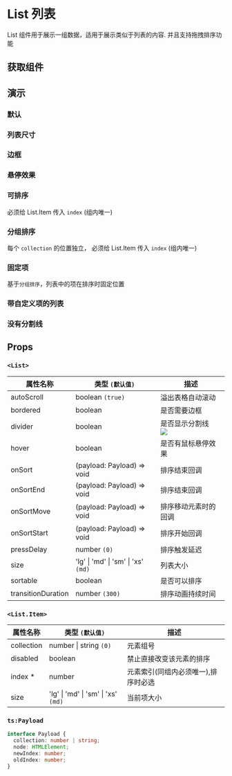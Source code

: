# List 列表

List 组件用于展示一组数据，适用于展示类似于列表的内容. 并且支持拖拽排序功能

## 获取组件

<!--{include:<import-guide>}-->

## 演示

### 默认

<!--{include:`default.md`}-->

### 列表尺寸

<!--{include:`size.md`}-->

### 边框

<!--{include:`bordered.md`}-->

### 悬停效果

<!--{include:`hover.md`}-->

### 可排序

必须给 List.Item 传入 `index` (组内唯一)

<!--{include:`sortable.md`}-->

### 分组排序

每个 `collection` 的位置独立， 必须给 List.Item 传入 `index` (组内唯一)

<!--{include:`collection.md`}-->

### 固定项

基于`分组排序`，列表中的项在排序时固定位置

<!--{include:`sort-fixed.md`}-->

### 带自定义项的列表

<!--{include:`custom.md`}-->

### 没有分割线

<!--{include:`no-divider.md`}-->

## Props

### `<List>`

| 属性名称           | 类型 `(默认值)`                     | 描述                           |
| ------------------ | ----------------------------------- | ------------------------------ |
| autoScroll         | boolean `(true)`                    | 溢出表格自动滚动               |
| bordered           | boolean                             | 是否需要边框                   |
| divider            | boolean                             | 是否显示分割线<br/>![][5.75.0] |
| hover              | boolean                             | 是否有鼠标悬停效果             |
| onSort             | (payload: Payload) => void          | 排序结束回调                   |
| onSortEnd          | (payload: Payload) => void          | 排序结束回调                   |
| onSortMove         | (payload: Payload) => void          | 排序移动元素时的回调           |
| onSortStart        | (payload: Payload) => void          | 排序开始回调                   |
| pressDelay         | number `(0)`                        | 排序触发延迟                   |
| size               | 'lg' \| 'md' \| 'sm' \| 'xs' `(md)` | 列表大小                       |
| sortable           | boolean                             | 是否可以排序                   |
| transitionDuration | number `(300)`                      | 排序动画持续时间               |

### `<List.Item>`

| 属性名称   | 类型 `(默认值)`                     | 描述                                |
| ---------- | ----------------------------------- | ----------------------------------- |
| collection | number \| string `(0)`              | 元素组号                            |
| disabled   | boolean                             | 禁止直接改变该元素的排序            |
| index \*   | number                              | 元素索引(同组内必须唯一),排序时必选 |
| size       | 'lg' \| 'md' \| 'sm' \| 'xs' `(md)` | 当前项大小                          |

### `ts:Payload`

```ts
interface Payload {
  collection: number | string;
  node: HTMLElement;
  newIndex: number;
  oldIndex: number;
}
```

[5.75.0]: https://img.shields.io/badge/>=-v5.75.0-blue

